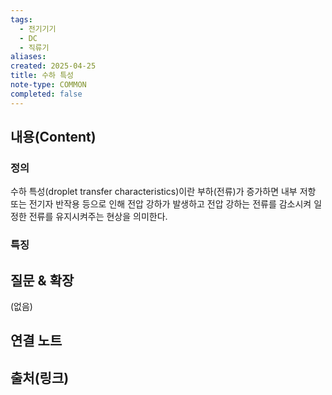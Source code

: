 ```yaml
---
tags:
  - 전기기기
  - DC
  - 직류기
aliases: 
created: 2025-04-25
title: 수하 특성
note-type: COMMON
completed: false
---
```


## 내용(Content)

### 정의

수하 특성(droplet transfer characteristics)이란 부하(전류)가 증가하면 내부 저항 또는 전기자 반작용 등으로 인해 전압 강하가 발생하고 전압 강하는 전류를 감소시켜 일정한 전류를 유지시켜주는 현상을 의미한다. 

### 특징



## 질문 & 확장

(없음)

## 연결 노트

## 출처(링크)

